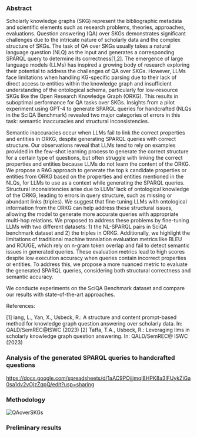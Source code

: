 ### Abstract
Scholarly knowledge graphs (SKG) represent the bibliographic metadata and scientific elements such as research problems, theories, approaches, evaluations. Question answering (QA) over SKGs demonstrates significant challenges due to the intricate nature of scholarly data and the complex structure of SKGs. The task of QA over SKGs usually takes a natural language question (NLQ) as the input and generates a corresponding SPARQL query to determine its correctness[1,2].
The emergence of large language models (LLMs) has inspired a growing body of research exploring their potential to address the challenges of QA over SKGs. However, LLMs face limitations when handling KG-specific parsing due to their lack of direct access to entities within the knowledge graph and insufficient understanding of the ontological schema, particularly for low-resource SKGs like the Open Research Knowledge Graph (ORKG). This results in suboptimal performance for QA tasks over SKGs. Insights from a pilot experiment using GPT-4 to generate SPARQL queries for handcrafted (NLQs in the SciQA Benchmark) revealed two major categories of errors in this task: semantic inaccuracies and structural inconsistencies.

Semantic inaccuracies occur when LLMs fail to link the correct properties and entities in ORKG, despite generating SPARQL queries with correct structure. Our observations reveal that LLMs tend to rely on examples provided in the few-shot learning process to generate the correct structure for a certain type of questions, but often struggle with linking the correct properties and entities because LLMs do not learn the content of the ORKG. 
We propose a RAG approach to generate the top k candidate properties or entities from ORKG based on the properties and entities mentioned in the NLQs, for LLMs to use as a context while generating the SPARQL queries.
Structural inconsistencies arise due to LLMs’ lack of ontological knowledge of the ORKG, leading to errors in query structure, such as missing or abundant links (triples). We suggest that fine-tuning LLMs with ontological information from the ORKG can help address these structural issues, allowing the model to generate more accurate queries with appropriate multi-hop relations. We proposed to address these problems by fine-tuning LLMs with two different datasets: 1) the NL-SPARQL pairs in SciQA benchmark dataset and 2) the triples in ORKG.
Additionally, we highlight the limitations of traditional machine translation evaluation metrics like BLEU and ROUGE, which rely on n-gram token overlap and fail to detect semantic issues in generated queries. These evaluation metrics lead to high scores despite low execution accuracy when queries contain incorrect properties or entities. To address this, we propose a more nuanced metric to evaluate the generated SPARQL queries, considering both structural correctness and semantic accuracy.

We conducte experiments on the SciQA Benchmark dataset and compare our results with state-of-the-art approaches.

References:

[1] iang, L., Yan, X., Usbeck, R.: A structure and content prompt-based method for knowledge graph question answering over scholarly data. In: QALD/SemREC@ISWC (2023)
[2] Taffa, T.A., Usbeck, R.: Leveraging llms in scholarly knowledge graph question answering. In: QALD/SemREC@ ISWC (2023)



### Analysis of the generated SPARQL queries to handcrafted questions
https://docs.google.com/spreadsheets/d/1aAC9POjjjmql8HPK8a3lFUykZiGa0sa1dv2vOjzZqpQ/edit?usp=sharing


### Methodology
![QAoverSKGs](https://github.com/user-attachments/assets/3ce7e851-e62a-4b70-8e9e-0002610d5ac5)



### Preliminary results
